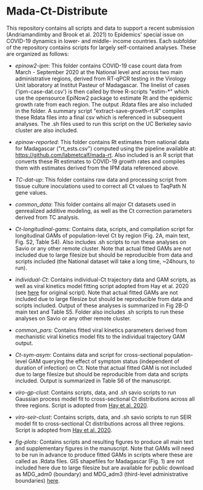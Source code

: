 # Mada-Ct-Distribute

This repository contains all scripts and data to support a recent submission (Andriamandimby and Brook et al. 2021) to Epidemics' special issue on COVID-19 dynamics in lower- and middle- income countries. Each subfolder of the repository contains scripts for largely self-contained analyses. These are organized as follows:

* *epinow2-ipm*: This folder contains COVID-19 case count data from March - September 2020 at the National level and across two main administrative regions, derived from RT-qPCR testing in the Virology Unit laboratory at Institut Pasteur of Madagascar. The linelist of cases ('ipm-case-dat.csv') is then called by three R-scripts "estim-*" which use the opensource EpiNow2 package to estimate Rt and the epidemic growth rate from each region. The output .Rdata files are also included in the folder. A summary script "extract-save-growth-rt.R" compiles these Rdata files into a final csv which is referenced in subsequent analyses. The .sh files used to run this script on the UC Berkeley savio cluster are also included.

* *epinow-reported*: This folder contains Rt estimates from national data for Madagascar ("rt_ests.csv") computed using the pipeline available at: https://github.com/labmetcalf/mada-rt. Also included is an R script that converts these Rt estimates to COVID-19 growth rates and compiles them with estimates derived from the IPM data referenced above.

* *TC-dat-up*: This folder contains raw data and processing script from tissue culture inoculations used to correct all Ct values to TaqPath N gene values.

* *common_data*: This folder contains all major Ct datasets used in genrealized additive modeling, as well as the Ct correction parameters derived from TC analysis.

* *Ct-longitudinal-gams*: Contains data, scripts, and compilation script for longitudinal GAMs of population-level Ct by region (Fig. 2A, main text, Fig. S2, Table S4). Also includes .sh scripts to run these analyses on Savio or any other remote cluster. Note that actual fitted GAMs are not included due to large filesize but should be reproducible from data and scripts included (the National dataset will take a long time, ~24hours, to run).

* *individual-Ct*: Contains individual-Ct trajectory data and GAM scripts, as well as viral kinetics model fitting script adopted from Hay et al. 2020 (see [here](https://github.com/jameshay218/virosolver_paper) for original script). Note that actual fitted GAMs are not included due to large filesize but should be reproducible from data and scripts included. Output of these analyses is summarized in Fig 2B-D main text and Table S5. Folder also includes .sh scripts to run these analyses on Savio or any other remote cluster.

* *common_pars*: Contains fitted viral kinetics parameters derived from mechanistic viral kinetics model fits to the individual trajectory GAM output.

* *Ct-sym-asym*: Contains data and script for cross-sectional population-level GAM querying the effect of symptom status (independent of duration of infection) on Ct. Note that actual fitted GAM is not included due to large filesize but should be reproducible from data and scripts included. Output is summarized in Table S6 of the manuscript.

* *viro-gp-clust*: Contains scripts, data, and .sh savio scripts to run Gaussian process model fit to cross-sectional Ct distributions across all three regions. Script is adopted from [Hay et al. 2020](https://github.com/jameshay218/virosolver_paper).

* *viro-seir-clust*: Contains scripts, data, and .sh savio scripts to run SEIR model fit to cross-sectional Ct distributions across all three regions. Script is adopted from [Hay et al. 2020](https://github.com/jameshay218/virosolver_paper).

* *fig-plots*: Contains scripts and resulting figures to produce all main text and supplementary figures in the manuscript. Note that GAMs will need to be run in advance to produce fitted GAMs in scripts where these are called as .Rdata files. GIS shapefiles for Madagascar (Fig. 1) are not included here due to large filesize but are available for public download as MDG_adm0 (boundary) and MDG_adm3 (third-level administrative boundaries) [here](https://earthworks.stanford.edu/catalog.html?f%5Bdc_format_s%5D%5B%5D=Shapefile&f%5Bdc_subject_sm%5D%5B%5D=Boundaries&f%5Bdct_spatial_sm%5D%5B%5D=Madagascar&per_page=20&sort=dc_publisher_sort+asc%2C+dc_title_sort+asc).



